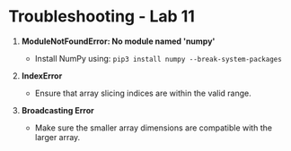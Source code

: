 # Troubleshooting - Lab 11

1. **ModuleNotFoundError: No module named 'numpy'**
   - Install NumPy using: `pip3 install numpy --break-system-packages`

2. **IndexError**
   - Ensure that array slicing indices are within the valid range.

3. **Broadcasting Error**
   - Make sure the smaller array dimensions are compatible with the larger array.
